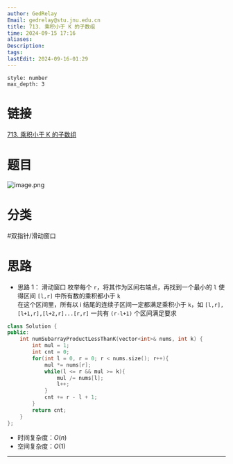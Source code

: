 ```yaml
---
author: GedRelay
Email: gedrelay@stu.jnu.edu.cn
title: 713. 乘积小于 K 的子数组
time: 2024-09-15 17:16
aliases: 
Description: 
tags: 
lastEdit: 2024-09-16-01:29
---
```


```toc
style: number
max_depth: 3
```

# 链接
[713. 乘积小于 K 的子数组](https://leetcode.cn/problems/subarray-product-less-than-k/) 

# 题目
![image.png](https://ged-pic-bed.oss-cn-guangzhou.aliyuncs.com/img/202409151716226.png)


# 分类
#双指针/滑动窗口 

# 思路
- 思路 1：
滑动窗口
枚举每个 `r`，将其作为区间右端点，再找到一个最小的 `l` 使得区间 `[l,r]` 中所有数的乘积都小于 `k`  
在这个区间里，所有以 i 结尾的连续子区间一定都满足乘积小于 `k`，如 `[l,r],[l+1,r],[l+2,r]...[r,r]` 一共有 `(r-l+1)` 个区间满足要求


```cpp
class Solution {
public:
    int numSubarrayProductLessThanK(vector<int>& nums, int k) {
        int mul = 1;
        int cnt = 0;
        for(int l = 0, r = 0; r < nums.size(); r++){
            mul *= nums[r];
            while(l <= r && mul >= k){
                mul /= nums[l];
                l++;
            }
            cnt += r - l + 1;
        }
        return cnt;
    }
};
```


- 时间复杂度：${O\left( n \right)  }$ 
- 空间复杂度：${O\left( 1 \right)  }$ 


---

